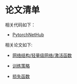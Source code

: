 # 论文清单

相关代码如下：

- [PytorchNetHub](https://github.com/bobo0810/PytorchNetHub)

相关论文如下:

- [网络结构/轻量级网络/激活函数](NetworkStructure.md)

- [训练策略](TrainStrategy.md)

- [损失函数](LossFunction.md)
